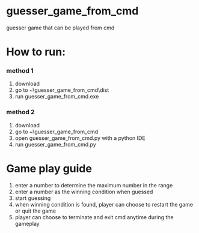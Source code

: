 # guesser_game_from_cmd
guesser game that can be played from cmd
# How to run:
### method 1
1. download
2. go to ~\guesser_game_from_cmd\dist
3. run guesser_game_from_cmd.exe 
### method 2
1. download 
2. go to ~\guesser_game_from_cmd
3. open guesser_game_from_cmd.py with a python IDE
4. run guesser_game_from_cmd.py
# Game play guide
1. enter a number to determine the maximum number in the range
2. enter a number as the winning condition when guessed
3. start guessing 
4. when winning condition is found, player can choose to restart the game or quit the game
7. player can choose to terminate and exit cmd anytime during the gameplay
